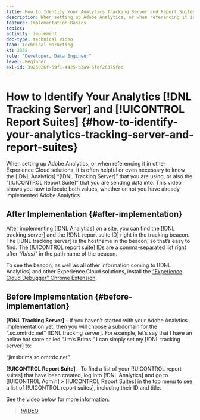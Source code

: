 ```yaml
---
title: How to Identify Your Analytics Tracking Server and Report Suites
description: When setting up Adobe Analytics, or when referencing it in other Experience Cloud solutions, it is often helpful or even necessary to know the Analytics “Tracking Server” that you are using, or also the “Report Suite” that you are sending data into. This video shows you how to locate both values, whether or not you have already implemented Adobe Analytics.
feature: Implementation Basics
topics: 
activity: implement
doc-type: technical video
team: Technical Marketing
kt: 2358
role: "Developer, Data Engineer"
level: Beginner
exl-id: 3925026f-69f1-4425-b3a9-6fef26375fed
---
```

# How to Identify Your Analytics [!DNL Tracking Server] and [!UICONTROL Report Suites] {#how-to-identify-your-analytics-tracking-server-and-report-suites}

When setting up Adobe Analytics, or when referencing it in other Experience Cloud solutions, it is often helpful or even necessary to know the [!DNL Analytics] “[!DNL Tracking Server]” that you are using, or also the “[!UICONTROL Report Suite]” that you are sending data into. This video shows you how to locate both values, whether or not you have already implemented Adobe Analytics.

## After Implementation {#after-implementation}

After implementing [!DNL Analytics] on a site, you can find the [!DNL tracking server] and the [!DNL report suite ID] right in the tracking beacon. The [!DNL tracking server] is the hostname in the beacon, so that’s easy to find. The [!UICONTROL report suite] IDs are a comma-separated list right after “/b/ss/” in the path name of the beacon.

To see the beacon, as well as all other information coming to [!DNL Analytics] and other Experience Cloud solutions, install the [“Experience Cloud Debugger” Chrome Extension](https://chrome.google.com/webstore/detail/adobe-experience-cloud-de/ocdmogmohccmeicdhlhhgepeaijenapj?hl=en).

## Before Implementation {#before-implementation}

**[!DNL Tracking Server]** - If you haven’t started with your Adobe Analytics implementation yet, then you will choose a subdomain for the “.sc.omtrdc.net” [!DNL tracking server]. For example, let’s say that I have an online hat store called “Jim’s Brims.” I can simply set my [!DNL tracking server] to:

“jimsbrims.sc.omtrdc.net”.

**[!UICONTROL Report Suite]** - To find a list of your [!UICONTROL report suites] that have been created, log into [!DNL Analytics] and go to [!UICONTROL Admin] &gt; [!UICONTROL Report Suites] in the top menu to see a list of [!UICONTROL report suites], including their ID and title.

See the video below for more information.

>[!VIDEO](https://video.tv.adobe.com/v/26061/?quality=12)
